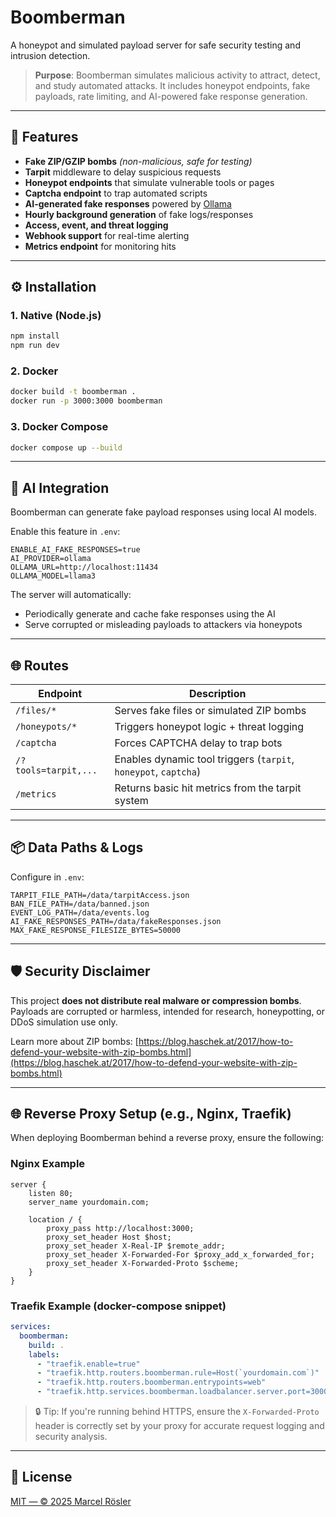 # Boomberman

A honeypot and simulated payload server for safe security testing and intrusion detection.

> **Purpose**: Boomberman simulates malicious activity to attract, detect, and study automated attacks. It includes honeypot endpoints, fake payloads, rate limiting, and AI-powered fake response generation.

---

## 🧪 Features

- **Fake ZIP/GZIP bombs** *(non-malicious, safe for testing)*
- **Tarpit** middleware to delay suspicious requests
- **Honeypot endpoints** that simulate vulnerable tools or pages
- **Captcha endpoint** to trap automated scripts
- **AI-generated fake responses** powered by [Ollama](https://ollama.com/)
- **Hourly background generation** of fake logs/responses
- **Access, event, and threat logging**
- **Webhook support** for real-time alerting
- **Metrics endpoint** for monitoring hits

---

## ⚙️ Installation

### 1. Native (Node.js)

```bash
npm install
npm run dev
````

### 2. Docker

```bash
docker build -t boomberman .
docker run -p 3000:3000 boomberman
```

### 3. Docker Compose

```bash
docker compose up --build
```

---

## 🧠 AI Integration

Boomberman can generate fake payload responses using local AI models.

Enable this feature in `.env`:

```env
ENABLE_AI_FAKE_RESPONSES=true
AI_PROVIDER=ollama
OLLAMA_URL=http://localhost:11434
OLLAMA_MODEL=llama3
```

The server will automatically:

* Periodically generate and cache fake responses using the AI
* Serve corrupted or misleading payloads to attackers via honeypots

---

## 🌐 Routes

| Endpoint             | Description                                                     |
| -------------------- | --------------------------------------------------------------- |
| `/files/*`           | Serves fake files or simulated ZIP bombs                        |
| `/honeypots/*`       | Triggers honeypot logic + threat logging                        |
| `/captcha`           | Forces CAPTCHA delay to trap bots                               |
| `/?tools=tarpit,...` | Enables dynamic tool triggers (`tarpit`, `honeypot`, `captcha`) |
| `/metrics`           | Returns basic hit metrics from the tarpit system                |

---

## 📦 Data Paths & Logs

Configure in `.env`:

```env
TARPIT_FILE_PATH=/data/tarpitAccess.json
BAN_FILE_PATH=/data/banned.json
EVENT_LOG_PATH=/data/events.log
AI_FAKE_RESPONSES_PATH=/data/fakeResponses.json
MAX_FAKE_RESPONSE_FILESIZE_BYTES=50000
```

---

## 🛡️ Security Disclaimer

This project **does not distribute real malware or compression bombs**. Payloads are corrupted or harmless, intended for research, honeypotting, or DDoS simulation use only.

Learn more about ZIP bombs: [https://blog.haschek.at/2017/how-to-defend-your-website-with-zip-bombs.html](https://blog.haschek.at/2017/how-to-defend-your-website-with-zip-bombs.html)

---

## 🌐 Reverse Proxy Setup (e.g., Nginx, Traefik)

When deploying Boomberman behind a reverse proxy, ensure the following:

### Nginx Example

```nginx
server {
    listen 80;
    server_name yourdomain.com;

    location / {
        proxy_pass http://localhost:3000;
        proxy_set_header Host $host;
        proxy_set_header X-Real-IP $remote_addr;
        proxy_set_header X-Forwarded-For $proxy_add_x_forwarded_for;
        proxy_set_header X-Forwarded-Proto $scheme;
    }
}
```

### Traefik Example (docker-compose snippet)

```yaml
services:
  boomberman:
    build: .
    labels:
      - "traefik.enable=true"
      - "traefik.http.routers.boomberman.rule=Host(`yourdomain.com`)"
      - "traefik.http.routers.boomberman.entrypoints=web"
      - "traefik.http.services.boomberman.loadbalancer.server.port=3000"
```

> 🔒 Tip: If you're running behind HTTPS, ensure the `X-Forwarded-Proto` header is correctly set by your proxy for accurate request logging and security analysis.

---

## 📜 License

[MIT — © 2025 Marcel Rösler](./LICENSE)

